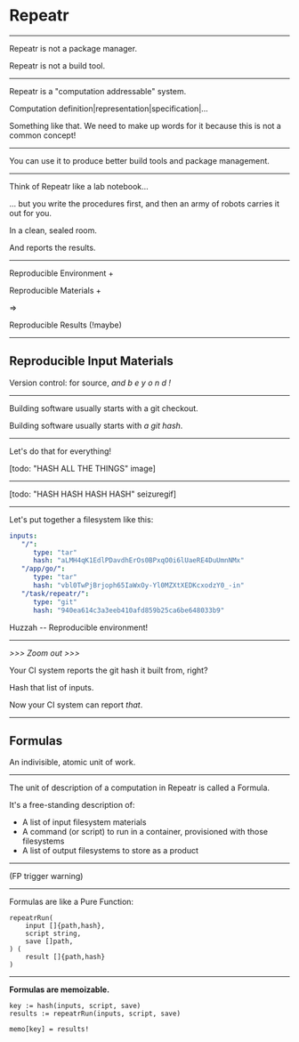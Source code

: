 Repeatr
=======

---

Repeatr is not a package manager.

Repeatr is not a build tool.

---

Repeatr is a "computation addressable" system.

Computation definition|representation|specification|...

Something like that.  We need to make up words for it because this is not a common concept!

---

You can use it to produce better build tools and package management.

---

Think of Repeatr like a lab notebook...

... but you write the procedures first, and then
an army of robots carries it out for you.

In a clean, sealed room.

And reports the results.

---

Reproducible Environment +

Reproducible Materials +

=>

Reproducible Results (!maybe)

---

## Reproducible Input Materials

Version control: for source, *and b e y o n d !*

---

Building software usually starts with a git checkout.

Building software usually starts with *a git hash*.

---

Let's do that for everything!

[todo: "HASH ALL THE THINGS" image]

---

[todo: "HASH HASH HASH HASH" seizuregif]

---

Let's put together a filesystem like this:

```yaml
inputs:
   "/":
      type: "tar"
      hash: "aLMH4qK1EdlPDavdhErOs0BPxqO0i6lUaeRE4DuUmnNMx"
   "/app/go/":
      type: "tar"
      hash: "vbl0TwPjBrjoph65IaWxOy-Yl0MZXtXEDKcxodzY0_-in"
   "/task/repeatr/":
      type: "git"
      hash: "940ea614c3a3eeb410afd859b25ca6be648033b9"
```

Huzzah -- Reproducible environment!

---

*>>> Zoom out >>>*

Your CI system reports the git hash it built from, right?

Hash that list of inputs.

Now your CI system can report *that*.

---

## Formulas

An indivisible, atomic unit of work.

---

The unit of description of a computation in Repeatr is called a Formula.

It's a free-standing description of:

- A list of input filesystem materials
- A command (or script) to run in a container, provisioned with those filesystems
- A list of output filesystems to store as a product

---

(FP trigger warning)

---

Formulas are like a Pure Function:

```golang
repeatrRun(
	input []{path,hash},
	script string,
	save []path,
) (
	result []{path,hash}
)
```

---

**Formulas are memoizable.**

```
key := hash(inputs, script, save)
results := repeatrRun(inputs, script, save)

memo[key] = results!
```
